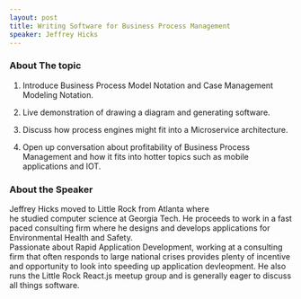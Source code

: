 ```yaml
---
layout: post
title: Writing Software for Business Process Management
speaker: Jeffrey Hicks
---
```


### About The topic
1) Introduce Business Process Model Notation and Case Management Modeling Notation.

2) Live demonstration of drawing a diagram and generating software.

3) Discuss how process engines might fit into a Microservice architecture.

4) Open up conversation about profitability of Business Process Management and how it fits into hotter topics such as mobile applications and IOT.


### About the Speaker
Jeffrey Hicks moved to Little Rock from Atlanta where  
he studied computer science at Georgia Tech.  He proceeds to work in a fast paced
consulting firm where he designs and develops applications for Environmental Health and Safety.  
Passionate about Rapid Application Development, working at a consulting firm that often responds to 
large national crises provides plenty of incentive and opportunity to look into speeding up application
devleopment.  He also runs the Little Rock React.js meetup group and is generally eager to discuss
all things software.